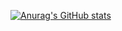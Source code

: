 [![Anurag's GitHub stats](https://github-readme-stats.vercel.app/api?username=jjacobson)](https://github.com/anuraghazra/github-readme-stats)
